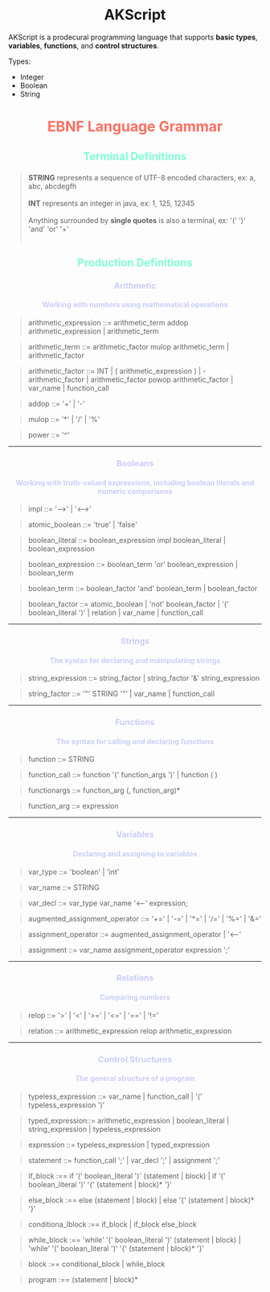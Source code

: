 # <center> AKScript

AKScript is a prodecural programming language that supports **basic types**, **variables**, **functions**, and **control structures**.

Types:
-  Integer
- Boolean
- String










# <center> <p style="color:#FF6F61">EBNF Language Grammar


## <center> <p style="color:#7fffd4">Terminal Definitions
>**STRING** represents a sequence of UTF-8 encoded characters, ex: a, abc, abcdegfh
<br><br>
**INT** represents an integer in java, ex: 1, 125, 12345
<br><br>
Anything surrounded by **single quotes** is also a terminal, ex: '(' ')' 'and' 'or' '+'
<br><br>


## <center> <p style="color:#7fffd4">Production Definitions



### <center> <p style="color:#CCCCFF"> Arithmetic
#### <center> <p style="color:#CCCCFF">Working with numbers using mathematical operations


>arithmetic_expression ::= arithmetic_term addop arithmetic_expression
    | arithmetic_term


>arithmetic_term ::= arithmetic_factor mulop arithmetic_term
    | arithmetic_factor


>arithmetic_factor ::= INT
    | ( arithmetic_expression )
    | - arithmetic_factor
    | arithmetic_factor powop arithmetic_factor
    | var_name
    | function_call


>addop ::= '+'
    | '-'


>mulop ::= '*'
    | '/'
    | '%'


>power ::= '^'



---

### <center> <p style="color:#CCCCFF">Booleans
#### <center> <p style="color:#CCCCFF">Working with truth-valued expressions, including boolean literals and numeric comparisons


>impl ::= '-->'
    | '<-->'


>atomic_boolean ::= 'true'
    | 'false'


>boolean_literal ::= boolean_expression impl boolean_literal
    | boolean_expression


>boolean_expression ::= boolean_term 'or' boolean_expression
    | boolean_term


>boolean_term ::= boolean_factor 'and' boolean_term
    | boolean_factor


>boolean_factor ::= atomic_boolean
    | 'not' boolean_factor
    | '(' boolean_literal ')'
    | relation
    | var_name
    | function_call



---
### <center> <p style="color:#CCCCFF">Strings
#### <center> <p style="color:#CCCCFF">The syntax for declaring and manipulating strings


>string_expression ::= string_factor
    | string_factor '&' string_expression


>string_factor ::= '"' STRING '"'
    | var_name
    | function_call


---

### <center> <p style="color:#CCCCFF">Functions
#### <center> <p style="color:#CCCCFF">The syntax for calling and declaring functions
>function ::= STRING


>function_call ::= function '(' function_args ')'
    | function ( )


>functionargs ::= function_arg (, function_arg)*


>function_arg ::= expression



---

### <center> <p style="color:#CCCCFF">Variables
#### <center> <p style="color:#CCCCFF">Declaring and assigning to variables

>var_type ::= 'boolean'
    | 'int'


>var_name ::= STRING


>var_decl ::= var_type var_name '<--' expression;


>augmented_assignment_operator ::= '+='
    | '-='
    | '*='
    | '/='
    | '%='
    | '&='

>assignment_operator ::= augmented_assignment_operator
    | '<--'




>assignment ::= var_name assignment_operator expression ';'




---
### <center> <p style="color:#CCCCFF">Relations
#### <center> <p style="color:#CCCCFF">Comparing numbers

>relop ::= '>'
    | '<'
    | '>='
    | '<='
    | '=='
    | '!='


>relation ::= arithmetic_expression relop arithmetic_expression


---
### <center> <p style="color:#CCCCFF">Control Structures
#### <center> <p style="color:#CCCCFF">The general structure of a program


>typeless_expression ::= var_name
    | function_call
    | '(' typeless_expression ')'

>typed_expression::= arithmetic_expression
    | boolean_literal
    | string_expression
    | typeless_expression

>expression ::= typeless_expression
    | typed_expression


>statement ::= function_call ';'
    | var_decl ';'
    | assignment ';'


>if_block :== if '(' boolean_literal ')' (statement | block)
    | if '(' boolean_literal ')' '{' (statement | block)* '}'


>else_block :== else (statement | block)
    | else '{' (statement | block)* '}'


>conditiona_lblock :== if_block
    | if_block else_block


>while_block :== 'while' '(' boolean_literal ')' (statement | block)
    | 'while' '(' boolean_literal ')' '{' (statement | block)* '}'


>block :== conditional_block
    | while_block


>program :== (statement | block)*
